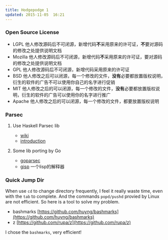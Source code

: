 ```yaml
---
title: Hodgepodge 1
updated: 2015-11-05  16:21
---
```



### Open Source License
+ LGPL  他人修改源码后不可闭源，新增代码**不**采用原来的许可证，**不**要对源码的修改之处提供说明文档
+ Mozilla  他人修改源码后不可闭源，新增代码**不**采用原来的许可证，要对源码的修改之处提供说明文档
+ GPL  他人修改源码后不可闭源，新增代码采用原来的许可证
+ BSD  他人修改之后可以闭源，每一个修改的文件，**没有**必要都放置版权说明，衍生的软件的广告不可以使用你自己的名字进行促销
+ MIT  他人修改之后的可以闭源，每一个修改的文件，**没有**必要都放置版权说明，衍生的软件的广告可以使用你的名字进行推广
+ Apache  他人修改之后的可以闭源，每一个修改的文件，都要放置版权说明


### Parsec
1. Use Haskell Parsec lib
    + [wiki](https://wiki.haskell.org/Parsec)
    + [introduction](http://unbui.lt/#!/post/haskell-parsec-basics)

2. Some lib porting by Go
    + [goparsec](https://github.com/Dwarfartisan/goParsec)
    + [gisp](https://github.com/Dwarfartisan/gisp) 一个lisp的解释器

### Quick Jump Dir

 When use `cd` to change directory frequently, I feel it really waste time, even with the `tab` to complete. And the commands `popd/pushd`  provied by Linux are not efficient. So here is a tool to solve my problem.

+ bashmarks [https://github.com/huyng/bashmarks](https://github.com/huyng/bashmarks)
+ z [https://github.com/rupa/z](https://github.com/rupa/z)

I chose the `bashmarks`, very efficient!

